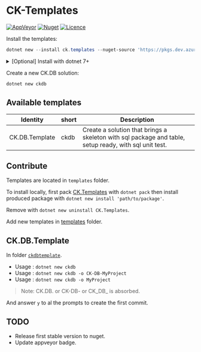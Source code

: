 ﻿# CK-Templates

[![AppVeyor](https://ci.appveyor.com/api/projects/status/todo?svg=true)](https://ci.appveyor.com/project/Signature-OpenSource/ck-templates)
[![Nuget](https://img.shields.io/nuget/vpre/CK.Templates.svg)](https://www.nuget.org/packages/CK.Templates/)
[![Licence](https://img.shields.io/github/license/signature-opensource/CK-Templates.svg)](https://img.shields.io/github/license/signature-opensource/CK-Templates/blob/master/LICENSE)

Install the templates:

```powershell
dotnet new --install ck.templates --nuget-source 'https://pkgs.dev.azure.com/Signature-OpenSource/Feeds/_packaging/NetCore4/nuget/v4/index.json'
```

<details>
<summary>[Optional] Install with dotnet 7+</summary>

Check your dotnet version first `dotnet --version`
> If version is 7+ you can use the new cli arguments without dashes

```powershell
 dotnet new install ck.templates --nuget-source 'https://pkgs.dev.azure.com/Signature-OpenSource/Feeds/_packaging/NetCore3/nuget/v3/index.json'
```

> Under version 7 keep using the previous command.
</details>

Create a new CK.DB solution:

```powershell
dotnet new ckdb
```

## Available templates

| Identity       | short | Description                                                                                           |
|----------------|-------|-------------------------------------------------------------------------------------------------------|
| CK.DB.Template | ckdb  | Create a solution that brings a skeleton with sql package and table, setup ready, with sql unit test. |

## Contribute

Templates are located in `templates` folder.

To install locally, first pack [CK.Templates](./CK.Templates/CK.Templates.csproj) with `dotnet pack` then install produced package with `dotnet new install 'path/to/package'`.

Remove with `dotnet new uninstall CK.Templates`.

Add new templates in [templates](./templates) folder.

## CK.DB.Template

In folder [`ckdbtemplate`](./templates/ckdbtemplate).

- Usage : `dotnet new ckdb`
- Usage : `dotnet new ckdb -o CK-DB-MyProject`
- Usage : `dotnet new ckdb -o MyProject`

> Note: CK.DB. or CK-DB- or CK_DB_ is absorbed.

And answer `y` to al the prompts to create the first commit.

## TODO

- Release first stable version to nuget.
- Update appveyor badge.
